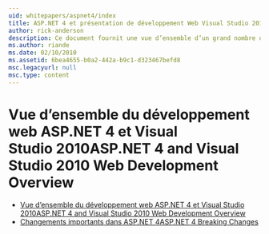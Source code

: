 ```yaml
---
uid: whitepapers/aspnet4/index
title: ASP.NET 4 et présentation de développement Web Visual Studio 2010 | Microsoft Docs
author: rick-anderson
description: Ce document fournit une vue d’ensemble d’un grand nombre des nouvelles fonctionnalités pour ASP.NET qui sont inclus dans le.NET Framework 4 et Visual Studio 2010.
ms.author: riande
ms.date: 02/10/2010
ms.assetid: 6bea4655-b0a2-442a-b9c1-d323467befd8
msc.legacyurl: null
msc.type: content
---
```

<a name="aspnet-4-and-visual-studio-2010-web-development-overview"></a><span data-ttu-id="aa473-103">Vue d’ensemble du développement web ASP.NET 4 et Visual Studio 2010</span><span class="sxs-lookup"><span data-stu-id="aa473-103">ASP.NET 4 and Visual Studio 2010 Web Development Overview</span></span>
====================
- [<span data-ttu-id="aa473-104">Vue d’ensemble du développement web ASP.NET 4 et Visual Studio 2010</span><span class="sxs-lookup"><span data-stu-id="aa473-104">ASP.NET 4 and Visual Studio 2010 Web Development Overview</span></span>](overview.md)
- [<span data-ttu-id="aa473-105">Changements importants dans ASP.NET 4</span><span class="sxs-lookup"><span data-stu-id="aa473-105">ASP.NET 4 Breaking Changes</span></span>](breaking-changes.md)
